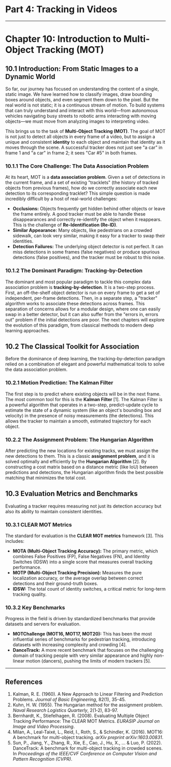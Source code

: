 # Part 4: Tracking in Videos

---

# Chapter 10: Introduction to Multi-Object Tracking (MOT)

## 10.1 Introduction: From Static Images to a Dynamic World

So far, our journey has focused on understanding the content of a single, static image. We have learned how to classify images, draw bounding boxes around objects, and even segment them down to the pixel. But the real world is not static; it is a continuous stream of motion. To build systems that can truly understand and interact with this world—from autonomous vehicles navigating busy streets to robotic arms interacting with moving objects—we must move from analyzing images to interpreting video.

This brings us to the task of **Multi-Object Tracking (MOT)**. The goal of MOT is not just to detect all objects in every frame of a video, but to assign a unique and consistent **identity** to each object and maintain that identity as it moves through the scene. A successful tracker does not just see "a car" in frame 1 and "a car" in frame 2; it sees "Car #5" in both frames.

### 10.1.1 The Core Challenge: The Data Association Problem

At its heart, MOT is a **data association problem**. Given a set of detections in the current frame, and a set of existing "tracklets" (the history of tracked objects from previous frames), how do we correctly associate each new detection to its corresponding tracklet? This simple question is made incredibly difficult by a host of real-world challenges:
-   **Occlusions:** Objects frequently get hidden behind other objects or leave the frame entirely. A good tracker must be able to handle these disappearances and correctly re-identify the object when it reappears. This is the challenge of **Re-Identification (Re-ID)**.
-   **Similar Appearance:** Many objects, like pedestrians on a crowded sidewalk, can look very similar, making it easy for a tracker to swap their identities.
-   **Detection Failures:** The underlying object detector is not perfect. It can miss detections in some frames (false negatives) or produce spurious detections (false positives), and the tracker must be robust to this noise.

### 10.1.2 The Dominant Paradigm: Tracking-by-Detection

The dominant and most popular paradigm to tackle this complex data association problem is **tracking-by-detection**. It is a two-step process. First, an off-the-shelf object detector is run on every frame to get a set of independent, per-frame detections. Then, in a separate step, a "tracker" algorithm works to associate these detections across frames. This separation of concerns allows for a modular design, where one can easily swap in a better detector, but it can also suffer from the "errors in, errors out" problem if the initial detections are poor. The next chapters will explore the evolution of this paradigm, from classical methods to modern deep learning approaches.

## 10.2 The Classical Toolkit for Association

Before the dominance of deep learning, the tracking-by-detection paradigm relied on a combination of elegant and powerful mathematical tools to solve the data association problem.

### 10.2.1 Motion Prediction: The Kalman Filter
The first step is to predict where existing objects will be in the next frame. The most common tool for this is the **Kalman Filter** [1]. The Kalman Filter is a powerful algorithm that operates in a two-step, predict-update cycle to estimate the state of a dynamic system (like an object's bounding box and velocity) in the presence of noisy measurements (the detections). This allows the tracker to maintain a smooth, estimated trajectory for each object.

### 10.2.2 The Assignment Problem: The Hungarian Algorithm
After predicting the new locations for existing tracks, we must assign the new detections to them. This is a classic **assignment problem**, and it is solved optimally and efficiently by the **Hungarian Algorithm** [2]. By constructing a cost matrix based on a distance metric (like IoU) between predictions and detections, the Hungarian algorithm finds the best possible matching that minimizes the total cost.

## 10.3 Evaluation Metrics and Benchmarks

Evaluating a tracker requires measuring not just its detection accuracy but also its ability to maintain consistent identities.

### 10.3.1 CLEAR MOT Metrics
The standard for evaluation is the **CLEAR MOT metrics** framework [3]. This includes:
-   **MOTA (Multi-Object Tracking Accuracy):** The primary metric, which combines False Positives (FP), False Negatives (FN), and Identity Switches (IDSW) into a single score that measures overall tracking performance.
-   **MOTP (Multi-Object Tracking Precision):** Measures the pure localization accuracy, or the average overlap between correct detections and their ground-truth boxes.
-   **IDSW:** The total count of identity switches, a critical metric for long-term tracking quality.

### 10.3.2 Key Benchmarks
Progress in the field is driven by standardized benchmarks that provide datasets and servers for evaluation.
-   **MOTChallenge (MOT16, MOT17, MOT20):** This has been the most influential series of benchmarks for pedestrian tracking, introducing datasets with increasing complexity and crowding [4].
-   **DanceTrack:** A more recent benchmark that focuses on the challenging domain of tracking people with very similar appearance and highly non-linear motion (dancers), pushing the limits of modern trackers [5].

---
## References
1. Kalman, R. E. (1960). A New Approach to Linear Filtering and Prediction Problems. *Journal of Basic Engineering*, 82(1), 35-45.
2. Kuhn, H. W. (1955). The Hungarian method for the assignment problem. *Naval Research Logistics Quarterly*, 2(1‐2), 83-97.
3. Bernhardt, K., Stiefelhagen, R. (2008). Evaluating Multiple Object Tracking Performance: The CLEAR MOT Metrics. *EURASIP Journal on Image and Video Processing*.
4. Milan, A., Leal-Taixé, L., Reid, I., Roth, S., & Schindler, K. (2016). MOT16: A benchmark for multi-object tracking. *arXiv preprint arXiv:1603.00831*.
5. Sun, P., Jiang, Y., Zhang, R., Xie, E., Cao, J., Hu, X., ... & Luo, P. (2022). DanceTrack: A benchmark for multi-object tracking in crowded scenes. In *Proceedings of the IEEE/CVF Conference on Computer Vision and Pattern Recognition (CVPR)*.
